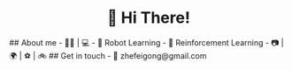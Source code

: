 <h1 align="center">👋 Hi There! 
</h1>
## About me  
- 🧑‍🎓 | 💻 
- 🤖️ Robot Learning
- 🌌 Reinforcement Learning
- 📷 | 🌍 | ⚽️ | 🚲
## Get in touch 
- 💬 zhefeigong@gmail.com

<!-- - :star: Give me a STAR:star: if you like [my repositories!](https://github.com/ZhefeiGong?tab=repositories) -->
<!--<img src="https://raw.githubusercontent.com/sagar-viradiya/sagar-viradiya/master/resources/banner.png" alt="Nice to meet you.">-->
<!--<<img src="https://media.giphy.com/media/LnQjpWaON8nhr21vNW/giphy.gif" width="60"> <em><b>I'd like to make friends. If you wanna say hi, I'll be more glad to meet you!</b> 😊</em>-->
